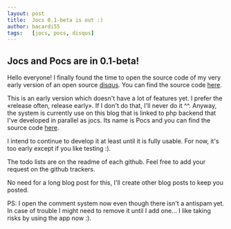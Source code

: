```yaml
---
layout: post
title:  Jocs 0.1-beta is out :)
author: bacardi55
tags:   [jocs, pocs, disqus]
---
```


## Jocs and Pocs are in 0.1-beta!

Hello everyone! I finally found the time to open the source code of my very early version of an open source [disqus](http://disqus.com). You can find the source code [here](https://github.com/bacardi55/jocs).

This is an early version which doesn't have a lot of features yet. I prefer the «release often, release early». If I don't do that, I'll never do it ^^.
Anyway, the system is currently use on this blog that is linked to php backend that I've developed in parallel as jocs. Its name is Pocs and you can find the source code [here](https://github.com/bacardi55/pocs).

I intend to continue to develop it at least until it is fully usable. For now, it's too early except if you like testing :).

The todo lists are on the readme of each github. Feel free to add your request on the github trackers.

No need for a long blog post for this, I'll create other blog posts to keep you posted.

PS: I open the comment system now even though there isn't a antispam yet. In case of trouble I might need to remove it until I add one… I like taking risks by using the app now :).
